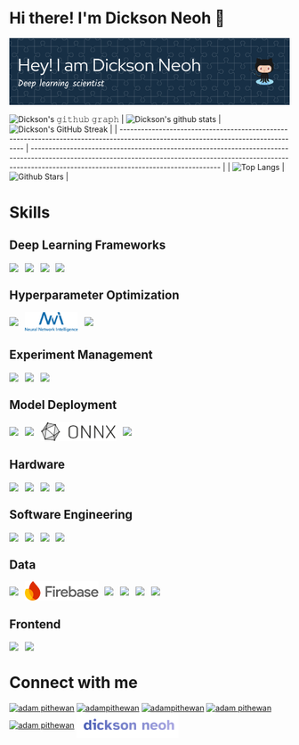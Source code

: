 # Hi there! I'm Dickson Neoh 👋
![image](https://raw.githubusercontent.com/dnth/dnth/main/dnth-header-image.png)

![Dickson's 𝚐𝚒𝚝𝚑𝚞𝚋 𝚐𝚛𝚊𝚙𝚑](https://activity-graph.herokuapp.com/graph?username=dnth&theme=github&bg_color=172f44&line=a2c3e0&point=3192e4)
| ![Dickson's github stats](https://github-readme-stats.vercel.app/api?username=dnth&show_icons=true&theme=prussian)             | ![Dickson's GitHub Streak](https://github-readme-streak-stats.herokuapp.com/?user=dnth&theme=prussian)                                                                                                           |
| --------------------------------------------------------------------------------------------------------------------------------- | ----------------------------------------------------------------------------------------------------------------------------------------------------------------------------------------------------------------- |
| ![Top Langs](https://github-readme-stats.vercel.app/api/top-langs/?username=dnth&langs_count=8&theme=prussian&layout=compact) | ![Github Stars](https://github-readme-stats.vercel.app/api?username=dnth&show_icons=true&locale=en&count_private=true&hide_rank=true&custom_title=My%20GitHub%20Stats&disable_animations=true&theme=prussian) |

# Skills
## Deep Learning Frameworks
<p align="left">
<a href="https://github.com/fastai/fastai" target="blank"><img align="center"
      src="https://external-content.duckduckgo.com/iu/?u=https%3A%2F%2Fi1.wp.com%2Fdatascienceweek.org%2Fwp-content%2Fuploads%2F2019%2F12%2Ffast.ai_.jpg%3Fssl%3D1&f=1&nofb=1"
      height="40" /></a>
&nbsp;
<a href="hhttps://github.com/keras-team/keras" target="blank"><img align="center"
      src="https://raw.githubusercontent.com/valohai/ml-logos/master/keras-text.svg"
      height="35" /></a>
&nbsp;
<a href="https://github.com/pytorch/pytorch" target="blank"><img align="center"
      src="https://raw.githubusercontent.com/valohai/ml-logos/master/pytorch.svg"
      height="35" /></a>
&nbsp;
<a href="https://github.com/tensorflow/tensorflow" target="blank"><img align="center" 
      src="https://raw.githubusercontent.com/valohai/ml-logos/master/tensorflow-layout.svg" 
      height="35" /></a>
</p>

## Hyperparameter Optimization
<p align="left">
      <a href="https://optuna.org/" target="blank"><img align="center"
      src="https://raw.githubusercontent.com/optuna/optuna/master/docs/image/optuna-logo.png"
      height="35" /></a>
      &nbsp;
      <a href="https://github.com/Microsoft/nni" target="blank"><img align="center"
      src="https://raw.githubusercontent.com/microsoft/nni/master/docs/img/nni_logo.png"
      height="35" /></a>
      &nbsp;
      <a href="https://github.com/hyperopt/hyperopt" target="blank"><img align="center"
      src="https://i.postimg.cc/TPmffWrp/hyperopt-new.png"
      height="35" /></a>
</p>
 
## Experiment Management
<p align="left">
      <a href="https://wandb.ai/site" target="blank"><img align="center"
      src="https://raw.githubusercontent.com/wandb/client/master/.github/wb-logo-lightbg.png"
      height="35" /></a>
      &nbsp;
      <a href="https://www.comet.ml/site/" target="blank"><img align="center"
      src="https://www.comet.ml/images/logo_comet_light.png"
      height="35" /></a>
      &nbsp;
      <a href="https://www.tensorflow.org/tensorboard/" target="blank"><img align="center"
      src="https://www.tensorflow.org/site-assets/images/project-logos/tensorboard-logo-social.png"
      height="35" /></a>
</p>





## Model Deployment
<p align="left">
      <a href="https://github.com/openvinotoolkit/openvino" target="blank"><img align="center" 
      src="https://raw.githubusercontent.com/valohai/ml-logos/master/openvino-2.svg" 
      height="35" /></a>
      &nbsp;
      <a href="https://github.com/NVIDIA/TensorRT" target="blank"><img align="center" 
      src="https://developer.nvidia.com/blog/wp-content/uploads/2020/04/tensorrt-logo-625x290.png" 
      height="55" /></a>
      &nbsp;
      <a href="https://github.com/onnx/onnx" target="blank"><img align="center" 
      src="https://raw.githubusercontent.com/onnx/onnx/main/docs/ONNX_logo_main.png" 
      height="35" /></a>
      &nbsp;
      <a href="https://www.tensorflow.org/lite" target="blank"><img align="center" 
      src="https://miro.medium.com/max/1200/1*xjsEPItNww_khr8o2me-xg.png" 
      height="45" /></a>
 </p>
 
 ## Hardware 
<p align="left">
      <a href="https://www.arduino.cc/" target="blank"><img align="center" 
      src="http://content.arduino.cc/brand/arduino-color.svg" 
      height="35" /></a>
      &nbsp;
      <a href="https://www.raspberrypi.com/" target="blank"><img align="center" 
      src="http://mastersofmedia.hum.uva.nl/wp-content/uploads/2014/09/raspberry_logo.png" 
      height="35" /></a>
      &nbsp;
      <a href="https://www.intel.com/content/www/us/en/developer/tools/neural-compute-stick/overview.html" target="blank"><img align="center" 
      src="https://pngimg.com/uploads/intel/intel_PNG12.png" 
      height="35" /></a>
      &nbsp;
      <a href="https://coral.ai/" target="blank"><img align="center" 
      src="https://pi3g.com/wp-content/uploads/2020/06/Coral_Logo_832x267_RGB.png" 
      height="35" /></a>
      &nbsp;
</p>
 

 

 
## Software Engineering
<p align="left">
      <a href="https://git-scm.com/" target="blank"><img align="center" 
      src="https://raw.githubusercontent.com/dnth/logos/master/logos/git.svg" 
      height="35" /></a>
      &nbsp;
      <a href="https://jupyter.org/" target="blank"><img align="center" 
      src="https://raw.githubusercontent.com/dnth/logos/master/logos/jupyter.svg" 
      height="35" /></a>
      &nbsp;
      <a href="https://code.visualstudio.com/" target="blank"><img align="center" 
      src="https://raw.githubusercontent.com/auchenberg/vscode-logo-svg/master/vscode-logo.svg" 
      height="35" /></a>
      &nbsp;
      <a href="https://www.docker.com/" target="blank"><img align="center" 
      src="https://s3-us-west-1.amazonaws.com/umbrella-blog-uploads/wp-content/uploads/2016/03/docker-logo.jpg" 
      height="35" /></a>
      &nbsp;
 </p>




## Data

<p align="left">
      <a href="https://github.com/apache/spark" target="blank"><img align="center"
            src="https://raw.githubusercontent.com/valohai/ml-logos/master/spark.svg"
            height="35" /></a>
      &nbsp;
      <a href="https://firebase.google.com/" target="blank"><img align="center"
            src="https://raw.githubusercontent.com/gilbarbara/logos/master/logos/firebase.svg"
            height="35" /></a>
      &nbsp;
      <a href="https://github.com/grafana/grafana" target="blank"><img align="center"
            src="https://raw.githubusercontent.com/gilbarbara/logos/master/logos/grafana.svg"
            height="35" /></a>
      &nbsp;
      <a href="https://github.com/influxdata/influxdb" target="blank"><img align="center"
            src="https://raw.githubusercontent.com/gilbarbara/logos/master/logos/influxdb.svg"
            height="35" /></a>
      &nbsp;
      <a href="https://github.com/openvinotoolkit/cvat" target="blank"><img align="center"
            src="https://neovision.fr/wp-content/uploads/2021/05/CVAT-Logo-complet-768x212.png"
            height="35" /></a>
      &nbsp;
      <a href="https://github.com/heartexlabs/label-studio" target="blank"><img align="center"
            src="https://raw.githubusercontent.com/heartexlabs/label-studio/master/images/ls_github_header.png"
            height="35" /></a>

</p>




## Frontend

<p align="left">
<a href="https://github.com/flutter/flutter" target="blank"><img align="center"
      src="https://tech.pelmorex.com/wp-content/uploads/2020/10/flutter.png"
      height="35" /></a>
&nbsp;
<a href="https://github.com/kivy/kivy" target="blank"><img align="center"
      src="https://cdn-images-1.medium.com/max/1200/1*NfDLXFFLp79soRwo7nPifQ.png"
      height="35" /></a>
 </p>




# Connect with me
<p align="left">
      <a href="https://www.linkedin.com/in/dickson-neoh-3a6984b8/" target="blank"><img align="center"
            src="https://raw.githubusercontent.com/dnth/github-profile-readme-generator/master/src/images/icons/Social/linked-in-alt.svg"
            alt="adam pithewan" height="25" width="40" /></a>
      <a href="https://twitter.com/dicksonneoh7" target="blank"><img align="center"
            src="https://raw.githubusercontent.com/dnth/github-profile-readme-generator/master/src/images/icons/Social/twitter.svg"
            alt="adampithewan" height="35" width="40" /></a>
      <a href="https://www.youtube.com/channel/UCJckpaGYra_p9ixmEDvYARA" target="blank"><img align="center"
            src="https://raw.githubusercontent.com/dnth/github-profile-readme-generator/master/src/images/icons/Social/youtube.svg"
            alt="adampithewan" height="35" width="40" /></a>
      <a href="https://scholar.google.com/citations?hl=en&user=CBGCEskAAAAJ" target="blank"><img align="center"
            src="https://www.ziyen.com/wp-content/uploads/2020/11/Google-Scholar-300x150.png"
            alt="adam pithewan" height="50" /></a>
      <a href="https://www.researchgate.net/profile/Dickson-Neoh" target="blank"><img align="center"
            src="https://avatars0.githubusercontent.com/u/1073651?s=200&v=4"
            alt="adam pithewan" height="35" width="50" /></a>
      <a href="https://dicksonneoh.com/" target="blank"><img align="center"
            src="https://raw.githubusercontent.com/dnth/dnth.github.io/main/static/images/site-navigation/logo_dn.png"
            alt="adampithewan" height="45" /></a>
</p>


